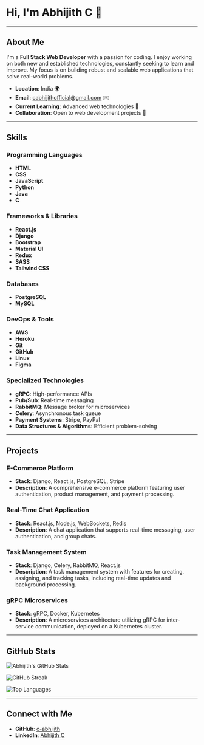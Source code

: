 # Hi, I'm Abhijith C 👋

---

## About Me

I'm a **Full Stack Web Developer** with a passion for coding. I enjoy working on both new and established technologies, constantly seeking to learn and improve. My focus is on building robust and scalable web applications that solve real-world problems.

- **Location**: India 🌍
- **Email**: [cabhijithofficial@gmail.com](mailto:cabhijithofficial@gmail.com) ✉️
- **Current Learning**: Advanced web technologies 🧠
- **Collaboration**: Open to web development projects 🤝

---

## Skills

### Programming Languages
- **HTML**
- **CSS**
- **JavaScript**
- **Python**
- **Java**
- **C**

### Frameworks & Libraries
- **React.js**
- **Django**
- **Bootstrap**
- **Material UI**
- **Redux**
- **SASS**
- **Tailwind CSS**

### Databases
- **PostgreSQL**
- **MySQL**

### DevOps & Tools
- **AWS**
- **Heroku**
- **Git**
- **GitHub**
- **Linux**
- **Figma**

### Specialized Technologies
- **gRPC**: High-performance APIs
- **Pub/Sub**: Real-time messaging
- **RabbitMQ**: Message broker for microservices
- **Celery**: Asynchronous task queue
- **Payment Systems**: Stripe, PayPal
- **Data Structures & Algorithms**: Efficient problem-solving

---

## Projects

### E-Commerce Platform
- **Stack**: Django, React.js, PostgreSQL, Stripe
- **Description**: A comprehensive e-commerce platform featuring user authentication, product management, and payment processing.

### Real-Time Chat Application
- **Stack**: React.js, Node.js, WebSockets, Redis
- **Description**: A chat application that supports real-time messaging, user authentication, and group chats.

### Task Management System
- **Stack**: Django, Celery, RabbitMQ, React.js
- **Description**: A task management system with features for creating, assigning, and tracking tasks, including real-time updates and background processing.

### gRPC Microservices
- **Stack**: gRPC, Docker, Kubernetes
- **Description**: A microservices architecture utilizing gRPC for inter-service communication, deployed on a Kubernetes cluster.

---

## GitHub Stats

![Abhijith's GitHub Stats](https://github-readme-stats.vercel.app/api?username=c-abhijith&show_icons=true&hide=&count_private=true&title_color=0891b2&text_color=2f2e41&icon_color=0891b2&bg_color=ffffff&hide_border=true&show_icons=true)

![GitHub Streak](https://github-readme-streak-stats.herokuapp.com/?user=c-abhijith&stroke=2f2e41&background=ffffff&ring=0891b2&fire=0891b2&currStreakNum=2f2e41&currStreakLabel=0891b2&sideNums=2f2e41&sideLabels=2f2e41&dates=2f2e41&hide_border=true)

![Top Languages](https://github-readme-stats.vercel.app/api/top-langs/?username=c-abhijith&langs_count=10&title_color=0891b2&text_color=2f2e41&icon_color=0891b2&bg_color=ffffff&hide_border=true&locale=en&custom_title=Top%20Languages)

---

## Connect with Me

- **GitHub**: [c-abhijith](https://github.com/c-abhijith)
- **LinkedIn**: [Abhijith C](https://www.linkedin.com/in/abhijith-c-632525233/)

